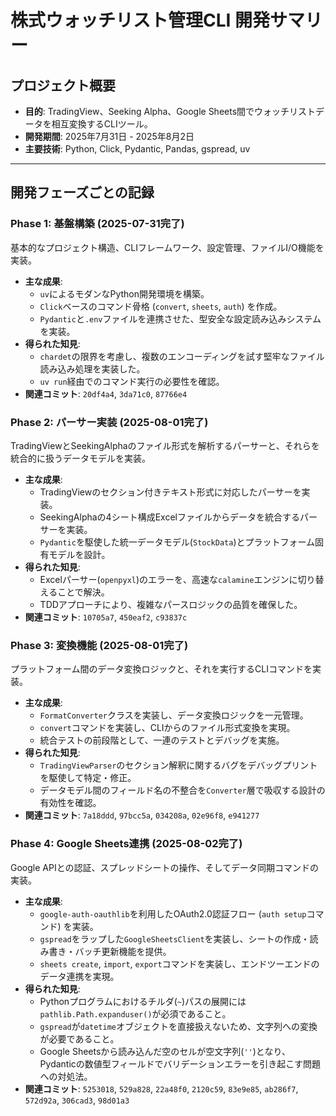 # 株式ウォッチリスト管理CLI 開発サマリー

## プロジェクト概要
- **目的**: TradingView、Seeking Alpha、Google Sheets間でウォッチリストデータを相互変換するCLIツール。
- **開発期間**: 2025年7月31日 - 2025年8月2日
- **主要技術**: Python, Click, Pydantic, Pandas, gspread, uv

---

## 開発フェーズごとの記録

### Phase 1: 基盤構築 (2025-07-31完了)
基本的なプロジェクト構造、CLIフレームワーク、設定管理、ファイルI/O機能を実装。
- **主な成果**:
  - `uv`によるモダンなPython開発環境を構築。
  - `Click`ベースのコマンド骨格 (`convert`, `sheets`, `auth`) を作成。
  - `Pydantic`と`.env`ファイルを連携させた、型安全な設定読み込みシステムを実装。
- **得られた知見**:
  - `chardet`の限界を考慮し、複数のエンコーディングを試す堅牢なファイル読み込み処理を実装した。
  - `uv run`経由でのコマンド実行の必要性を確認。
- **関連コミット**: `20df4a4`, `3da71c0`, `87766e4`

### Phase 2: パーサー実装 (2025-08-01完了)
TradingViewとSeekingAlphaのファイル形式を解析するパーサーと、それらを統合的に扱うデータモデルを実装。
- **主な成果**:
  - TradingViewのセクション付きテキスト形式に対応したパーサーを実装。
  - SeekingAlphaの4シート構成Excelファイルからデータを統合するパーサーを実装。
  - `Pydantic`を駆使した統一データモデル(`StockData`)とプラットフォーム固有モデルを設計。
- **得られた知見**:
  - Excelパーサー(`openpyxl`)のエラーを、高速な`calamine`エンジンに切り替えることで解決。
  - TDDアプローチにより、複雑なパースロジックの品質を確保した。
- **関連コミット**: `10705a7`, `450eaf2`, `c93837c`

### Phase 3: 変換機能 (2025-08-01完了)
プラットフォーム間のデータ変換ロジックと、それを実行するCLIコマンドを実装。
- **主な成果**:
  - `FormatConverter`クラスを実装し、データ変換ロジックを一元管理。
  - `convert`コマンドを実装し、CLIからのファイル形式変換を実現。
  - 統合テストの前段階として、一連のテストとデバッグを実施。
- **得られた知見**:
  - `TradingViewParser`のセクション解釈に関するバグをデバッグプリントを駆使して特定・修正。
  - データモデル間のフィールド名の不整合を`Converter`層で吸収する設計の有効性を確認。
- **関連コミット**: `7a18ddd`, `97bcc5a`, `034208a`, `02e96f8`, `e941277`

### Phase 4: Google Sheets連携 (2025-08-02完了)
Google APIとの認証、スプレッドシートの操作、そしてデータ同期コマンドの実装。
- **主な成果**:
  - `google-auth-oauthlib`を利用したOAuth2.0認証フロー (`auth setup`コマンド) を実装。
  - `gspread`をラップした`GoogleSheetsClient`を実装し、シートの作成・読み書き・バッチ更新機能を提供。
  - `sheets create`, `import`, `export`コマンドを実装し、エンドツーエンドのデータ連携を実現。
- **得られた知見**:
  - Pythonプログラムにおけるチルダ(`~`)パスの展開には`pathlib.Path.expanduser()`が必須であること。
  - `gspread`が`datetime`オブジェクトを直接扱えないため、文字列への変換が必要であること。
  - Google Sheetsから読み込んだ空のセルが空文字列(`''`)となり、Pydanticの数値型フィールドでバリデーションエラーを引き起こす問題への対処法。
- **関連コミット**: `5253018`, `529a828`, `22a48f0`, `2120c59`, `83e9e85`, `ab286f7`, `572d92a`, `306cad3`, `98d01a3`